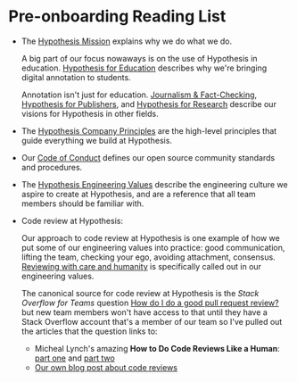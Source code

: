 Pre-onboarding Reading List
===========================

* The [Hypothesis Mission](https://web.hypothes.is/about/) explains why we do
  what we do.

  A big part of our focus nowaways is on the use of Hypothesis in education.
  [Hypothesis for Education](https://web.hypothes.is/education/) describes why
  we're bringing digital annotation to students.

  Annotation isn't just for education.
  [Journalism & Fact-Checking](https://web.hypothes.is/journalism/),
  [Hypothesis for Publishers](https://web.hypothes.is/publishing/),
  and [Hypothesis for Research](https://web.hypothes.is/research/)
  describe our visions for Hypothesis in other fields.

* The [Hypothesis Company Principles](https://web.hypothes.is/principles/)
  are the high-level principles that guide everything we build at Hypothesis.

* Our [Code of Conduct](https://github.com/hypothesis/.github/blob/main/CODE_OF_CONDUCT.md)
  defines our open source community standards and procedures.

* The [Hypothesis Engineering Values](https://web.hypothes.is/jobs/engineering-values/)
  describe the engineering culture we aspire to create at Hypothesis, and are a
  reference that all team members should be familiar with.

* Code review at Hypothesis:

  Our approach to code review at Hypothesis is one example of how we put some
  of our engineering values into practice: good communication, lifting the
  team, checking your ego, avoiding attachment, consensus.
  [Reviewing with care and humanity](https://hyp.is/-Q6K2gwfEe2htfvft46lfg/web.hypothes.is/jobs/engineering-values/)
  is specifically called out in our engineering values.

  The canonical source for code review at Hypothesis is the _Stack Overflow
  for Teams_ question
  [How do I do a good pull request review?](https://stackoverflow.com/c/hypothesis/questions/303)
  but new team members won't have access to that until they have a Stack
  Overflow account that's a member of our team so I've pulled out the articles
  that the question links to:

  * Micheal Lynch's amazing **How to Do Code Reviews Like a Human**:
    [part one](https://mtlynch.io/human-code-reviews-1/) and
    [part two](https://mtlynch.io/human-code-reviews-2/)
  * [Our own blog post about code reviews](https://www.seanh.cc/2016/10/04/code-review/)
